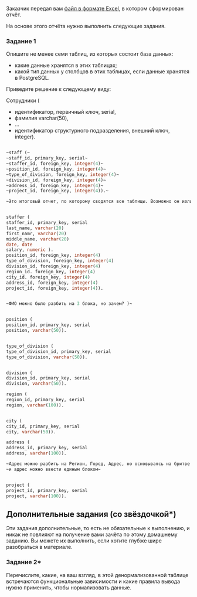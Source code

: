 
Заказчик передал вам [файл в формате Excel](https://github.com/netology-code/sdb-homeworks/blob/main/resources/hw-12-1.xlsx), в котором сформирован отчёт. 

На основе этого отчёта нужно выполнить следующие задания.

### Задание 1

Опишите не менее семи таблиц, из которых состоит база данных:

- какие данные хранятся в этих таблицах;
- какой тип данных у столбцов в этих таблицах, если данные хранятся в PostgreSQL.

Приведите решение к следующему виду:

Сотрудники (

- идентификатор, первичный ключ, serial,
- фамилия varchar(50),
- ...
- идентификатор структурного подразделения, внешний ключ, integer).

```sql

~staff (~
~staff_id, primary_key, serial~
~staffer_id, foreign_key, integer(4)~
~position_id, foreign_key, integer(4)~
~type_of_division, foreign_key, integer(4)~
~division_id, foreign_key, integer(4)~
~address_id, foreign_key, integer(4)~
~project_id, foreign_key, integer(4)).~

~Это итоговый отчет, по которому сводятся все таблицы. Возможно он излишний,  и все это можно было сформировать на базе таблицы staffer~


staffer (
staffer_id, primary_key, serial
last_name, varchar(20)
first_namr, varchar(20)
middle_name, varchar(20)
date, date
salary, numeric ).
position_id, foreign_key, integer(4)
type_of_division, foreign_key, integer(4)
division_id, foreign_key, integer(4)
region_id. foreign_key, integer(4)
city_id. foreign_key, integer(4)
address_id, foreign_key, integer(4)
project_id, foreign_key, integer(4)).


~ФИО можно было разбить на 3 блока, но зачем? )~


position (
position_id, primary_key, serial
position, varchar(50)). 


type_of_division (
type_of_division_id, primary_key, serial
type_of_division, varchar(50)).


division (
division_id, primary_key, serial
division, varchar(50)).

region (
region_id, primary_key, serial
region, varchar(100)).


city (
city_id, primary_key, serial
city, varchar(50)).

address (
address_id, primary_key, serial
address, varchar(100)).

~Адрес можно разбить на Регион, Город, Адрес, но основываясь на бритве Оккама, зачем плодить множества, есть всего в компании три филиала,~
~и адрес можно ввести единым блоком~


project (
project_id, primary_key, serial
project, varchar(100)).

```





## Дополнительные задания (со звёздочкой*)
Эти задания дополнительные, то есть не обязательные к выполнению, и никак не повлияют на получение вами зачёта по этому домашнему заданию. Вы можете их выполнить, если хотите глубже шире разобраться в материале.


### Задание 2*

Перечислите, какие, на ваш взгляд, в этой денормализованной таблице встречаются функциональные зависимости и какие правила вывода нужно применить, чтобы нормализовать данные.
